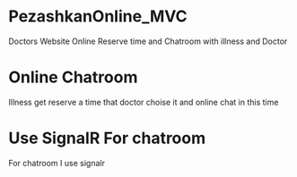 # PezashkanOnline_MVC
Doctors Website Online Reserve time and Chatroom with illness and Doctor


# Online Chatroom
 Illness get reserve a time that doctor choise it and online chat in this time
 
# Use SignalR For chatroom
 For chatroom I use signalr
 
